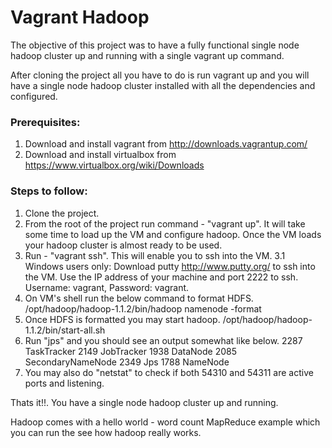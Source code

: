 Vagrant Hadoop
==================

The objective of this  project was to have a fully functional single node hadoop cluster up and running with a single vagrant up command.

After cloning the project all you have to do is run vagrant up and you will have a single node hadoop cluster installed with all the dependencies and configured.

### Prerequisites: ###
1. Download and install vagrant from http://downloads.vagrantup.com/
2. Download and install virtualbox from https://www.virtualbox.org/wiki/Downloads

### Steps to follow: ###
1. Clone the project.
2. From the root of the project run command - "vagrant up". It will take some time to load up the VM and configure hadoop. Once the VM loads your hadoop cluster is almost ready to be used.
3. Run - "vagrant ssh". This will enable you to ssh into the VM.
3.1 Windows users only: Download putty http://www.putty.org/ to ssh into the VM. Use the IP address of your machine and port 2222 to ssh. Username: vagrant, Password: vagrant.
4. On VM's shell run the below command to format HDFS.
   /opt/hadoop/hadoop-1.1.2/bin/hadoop namenode -format
5. Once HDFS is formatted you may start hadoop.
   /opt/hadoop/hadoop-1.1.2/bin/start-all.sh
6. Run "jps" and you should see an output somewhat like below.
   2287 TaskTracker
   2149 JobTracker
   1938 DataNode
   2085 SecondaryNameNode
   2349 Jps
   1788 NameNode
7. You may also do "netstat" to check if both 54310 and 54311 are active ports and listening.

Thats it!!. You have a single node hadoop cluster up and running.

Hadoop comes with a hello world - word count MapReduce example which you can run the see how hadoop really works.

